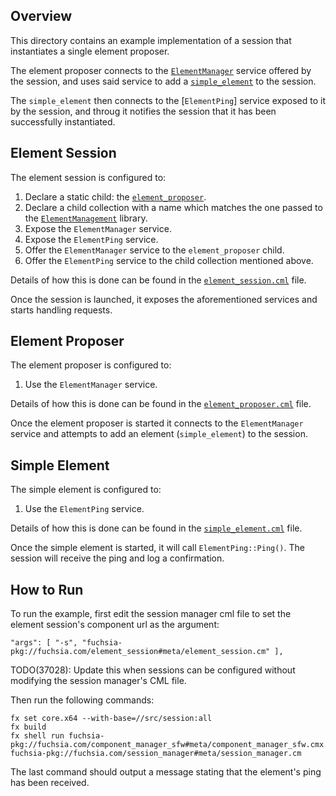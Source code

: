 ## Overview

This directory contains an example implementation of a session that 
instantiates a single element proposer. 

The element proposer connects to the [`ElementManager`]() service offered by the
session, and uses said service to add a [`simple_element`]() to the session.

The `simple_element` then connects to the [`ElementPing`] service exposed to it
by the session, and throug it notifies the session that it has been successfully
instantiated.

## Element Session

The element session is configured to:

  1. Declare a static child: the [`element_proposer`]().
  2. Declare a child collection with a name which matches the one passed to the
  [`ElementManagement`]() library.
  3. Expose the `ElementManager` service.
  4. Expose the `ElementPing` service.
  5. Offer the `ElementManager` service to the `element_proposer` child.
  6. Offer the `ElementPing` service to the child collection mentioned above.

Details of how this is done can be found in the [`element_session.cml`]() file.

Once the session is launched, it exposes the aforementioned services and starts
handling requests.

## Element Proposer

The element proposer is configured to:

  1. Use the `ElementManager` service.
  
Details of how this is done can be found in the [`element_proposer.cml`]() file.

Once the element proposer is started it connects to the `ElementManager` service
and attempts to add an element (`simple_element`) to the session.

## Simple Element

The simple element is configured to:

  1. Use the `ElementPing` service.
  
Details of how this is done can be found in the [`simple_element.cml`]() file.

Once the simple element is started, it will call `ElementPing::Ping()`. The
session will receive the ping and log a confirmation.


## How to Run

To run the example, first edit the session manager cml file to set the element
session's component url as the argument:

```
"args": [ "-s", "fuchsia-pkg://fuchsia.com/element_session#meta/element_session.cm" ],
```

TODO(37028): Update this when sessions can be configured without modifying the
session manager's CML file.

Then run the following commands:

```$sh
fx set core.x64 --with-base=//src/session:all
fx build
fx shell run fuchsia-pkg://fuchsia.com/component_manager_sfw#meta/component_manager_sfw.cmx fuchsia-pkg://fuchsia.com/session_manager#meta/session_manager.cm
```

The last command should output a message stating that the element's ping has
been received.
